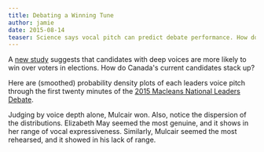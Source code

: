 ```yaml
---
title: Debating a Winning Tune
author: jamie
date: 2015-08-14
teaser: Science says vocal pitch can predict debate performance. How do Canada's party leaders stack up?
---
```

<link rel="stylesheet" href="/articles/debating-a-winning-tune/style.css">

A [new study](http://journals.plos.org/plosone/article?id=10.1371/journal.pone.0133779) suggests that candidates with deep voices are more likely to win over voters in elections. How do Canada's current candidates stack up?

Here are (smoothed) probability density plots of each leaders voice pitch through the first twenty minutes of the [2015 Macleans National Leaders Debate](http://www.macleans.ca/national-leaders-debate/).

<div class="oversize canada-leaders-debate-vis"></div>
<script src="http://cdnjs.cloudflare.com/ajax/libs/d3/3.3.9/d3.js"></script>
<script src="/articles/debating-a-winning-tune/canada-leaders-debate-vis.js"></script>

Judging by voice depth alone, Mulcair won. Also, notice the dispersion of the distributions. Elizabeth May seemed the most genuine, and it shows in her range of vocal expressiveness. Similarly, Mulcair seemed the most rehearsed, and it showed in his lack of range.